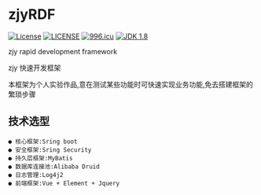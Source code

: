 # zjyRDF

[![License](http://img.shields.io/:license-apache-blue.svg "2.0")](http://www.apache.org/licenses/LICENSE-2.0.html)
[![LICENSE](https://img.shields.io/badge/license-Anti%20996-blue.svg)](https://github.com/996icu/996.ICU/blob/master/LICENSE)
[![996.icu](https://img.shields.io/badge/link-996.icu-red.svg)](https://996.icu)
[![JDK 1.8](https://img.shields.io/badge/JDK-1.8-green.svg "JDK 1.8")]()

zjy rapid development framework

zjy 快速开发框架

本框架为个人实验作品,意在测试某些功能时可快速实现业务功能,免去搭建框架的繁琐步骤

## 技术选型
    ● 核心框架:Sring boot
    ● 安全框架:Sring Security
    ● 持久层框架:MyBatis
    ● 数据库连接池:Alibaba Druid
    ● 日志管理:Log4j2
    ● 前端框架:Vue + Element + Jquery
